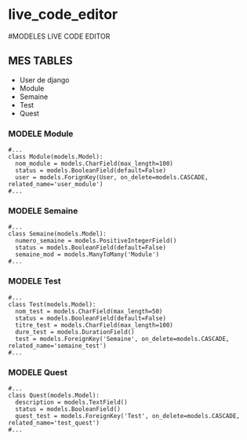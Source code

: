 # live_code_editor

#MODELES LIVE CODE EDITOR

## MES TABLES
* User de django
* Module
* Semaine
* Test
* Quest

### MODELE Module
```
#...
class Module(models.Model):
  nom_module = models.CharField(max_length=100)
  status = models.BooleanField(default=False)
  user = models.ForignKey(User, on_delete=models.CASCADE, related_name='user_module')
#...
```

### MODELE Semaine
```
#...
class Semaine(models.Model):
  numero_semaine = models.PositiveIntegerField()
  status = models.BooleanField(default=False)
  semaine_mod = models.ManyToMany('Module')
#...
```

### MODELE Test
```
#...
class Test(models.Model):
  nom_test = models.CharField(max_length=50)
  status = models.BooleanField(default=False)
  titre_test = models.CharField(max_length=100)
  dure_test = models.DurationField()
  test = models.ForeignKey('Semaine', on_delete=models.CASCADE, related_name='semaine_test')
#...
```

### MODELE Quest
```
#...
class Quest(models.Model):
  description = models.TextField()
  status = models.BooleanField()
  quest_test = models.ForeignKey('Test', on_delete=models.CASCADE, related_name='test_quest')
#...
```
